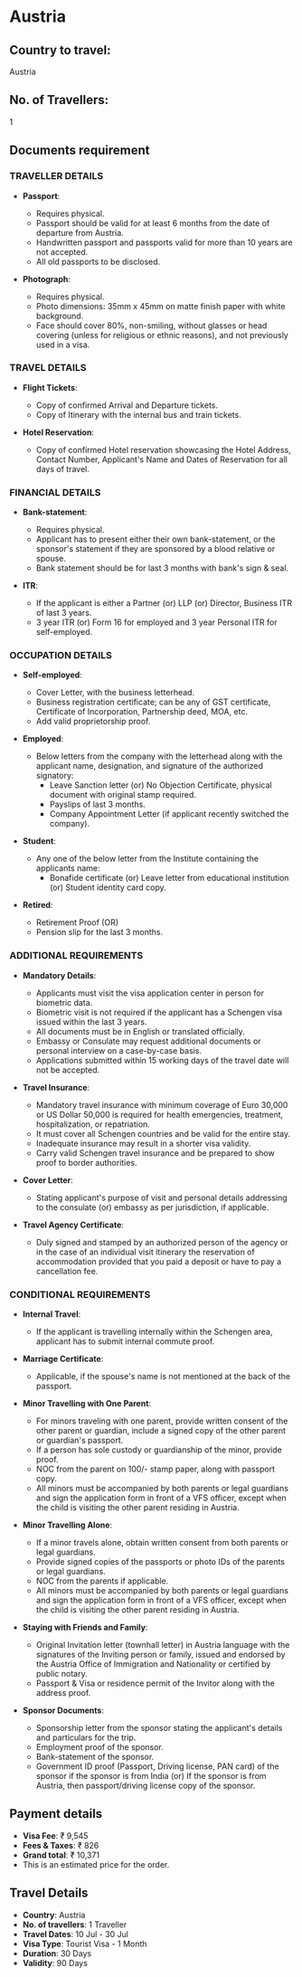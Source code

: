 # Austria

## Country to travel:
Austria

## No. of Travellers:
1

## Documents requirement

### TRAVELLER DETAILS

- **Passport**:
  - Requires physical.
  - Passport should be valid for at least 6 months from the date of departure from Austria.
  - Handwritten passport and passports valid for more than 10 years are not accepted.
  - All old passports to be disclosed.

- **Photograph**:
  - Requires physical.
  - Photo dimensions: 35mm x 45mm on matte finish paper with white background.
  - Face should cover 80%, non-smiling, without glasses or head covering (unless for religious or ethnic reasons), and not previously used in a visa.

### TRAVEL DETAILS

- **Flight Tickets**:
  - Copy of confirmed Arrival and Departure tickets.
  - Copy of Itinerary with the internal bus and train tickets.

- **Hotel Reservation**:
  - Copy of confirmed Hotel reservation showcasing the Hotel Address, Contact Number, Applicant's Name and Dates of Reservation for all days of travel.

### FINANCIAL DETAILS

- **Bank-statement**:
  - Requires physical.
  - Applicant has to present either their own bank-statement, or the sponsor's statement if they are sponsored by a blood relative or spouse.
  - Bank statement should be for last 3 months with bank's sign & seal.

- **ITR**:
  - If the applicant is either a Partner (or) LLP (or) Director, Business ITR of last 3 years.
  - 3 year ITR (or) Form 16 for employed and 3 year Personal ITR for self-employed.

### OCCUPATION DETAILS

- **Self-employed**:
  - Cover Letter, with the business letterhead.
  - Business registration certificate; can be any of GST certificate, Certificate of Incorporation, Partnership deed, MOA, etc.
  - Add valid proprietorship proof.

- **Employed**:
  - Below letters from the company with the letterhead along with the applicant name, designation, and signature of the authorized signatory:
    - Leave Sanction letter (or) No Objection Certificate, physical document with original stamp required.
    - Payslips of last 3 months.
    - Company Appointment Letter (if applicant recently switched the company).

- **Student**:
  - Any one of the below letter from the Institute containing the applicants name:
    - Bonafide certificate (or) Leave letter from educational institution (or) Student identity card copy.

- **Retired**:
  - Retirement Proof (OR)
  - Pension slip for the last 3 months.

### ADDITIONAL REQUIREMENTS

- **Mandatory Details**:
  - Applicants must visit the visa application center in person for biometric data.
  - Biometric visit is not required if the applicant has a Schengen visa issued within the last 3 years.
  - All documents must be in English or translated officially.
  - Embassy or Consulate may request additional documents or personal interview on a case-by-case basis.
  - Applications submitted within 15 working days of the travel date will not be accepted.

- **Travel Insurance**:
  - Mandatory travel insurance with minimum coverage of Euro 30,000 or US Dollar 50,000 is required for health emergencies, treatment, hospitalization, or repatriation.
  - It must cover all Schengen countries and be valid for the entire stay.
  - Inadequate insurance may result in a shorter visa validity.
  - Carry valid Schengen travel insurance and be prepared to show proof to border authorities.

- **Cover Letter**:
  - Stating applicant's purpose of visit and personal details addressing to the consulate (or) embassy as per jurisdiction, if applicable.

- **Travel Agency Certificate**:
  - Duly signed and stamped by an authorized person of the agency or in the case of an individual visit itinerary the reservation of accommodation provided that you paid a deposit or have to pay a cancellation fee.

### CONDITIONAL REQUIREMENTS

- **Internal Travel**:
  - If the applicant is travelling internally within the Schengen area, applicant has to submit internal commute proof.

- **Marriage Certificate**:
  - Applicable, if the spouse's name is not mentioned at the back of the passport.

- **Minor Travelling with One Parent**:
  - For minors traveling with one parent, provide written consent of the other parent or guardian, include a signed copy of the other parent or guardian's passport.
  - If a person has sole custody or guardianship of the minor, provide proof.
  - NOC from the parent on 100/- stamp paper, along with passport copy.
  - All minors must be accompanied by both parents or legal guardians and sign the application form in front of a VFS officer, except when the child is visiting the other parent residing in Austria.

- **Minor Travelling Alone**:
  - If a minor travels alone, obtain written consent from both parents or legal guardians.
  - Provide signed copies of the passports or photo IDs of the parents or legal guardians.
  - NOC from the parents if applicable.
  - All minors must be accompanied by both parents or legal guardians and sign the application form in front of a VFS officer, except when the child is visiting the other parent residing in Austria.

- **Staying with Friends and Family**:
  - Original Invitation letter (townhall letter) in Austria language with the signatures of the Inviting person or family, issued and endorsed by the Austria Office of Immigration and Nationality or certified by public notary.
  - Passport & Visa or residence permit of the Invitor along with the address proof.

- **Sponsor Documents**:
  - Sponsorship letter from the sponsor stating the applicant's details and particulars for the trip.
  - Employment proof of the sponsor.
  - Bank-statement of the sponsor.
  - Government ID proof (Passport, Driving license, PAN card) of the sponsor if the sponsor is from India (or) If the sponsor is from Austria, then passport/driving license copy of the sponsor.

## Payment details

- **Visa Fee**: ₹ 9,545
- **Fees & Taxes**: ₹ 826
- **Grand total**: ₹ 10,371
- This is an estimated price for the order.

## Travel Details

- **Country**: Austria
- **No. of travellers**: 1 Traveller
- **Travel Dates**: 10 Jul - 30 Jul
- **Visa Type**: Tourist Visa - 1 Month
- **Duration**: 30 Days
- **Validity**: 90 Days

